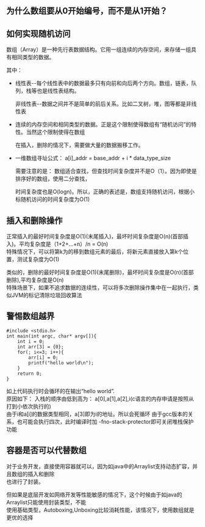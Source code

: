 

## 为什么数组要从0开始编号，而不是从1开始？

## 如何实现随机访问

数组（Array）是一种先行表数据结构。它用一组连续的内存空间，来存储一组具有相同类型的数据。  

其中：

* 线性表--每个线性表中的数据最多只有向前和向后两个方向。数组，链表，队列，栈等也是线性表结构。  

  非线性表--数据之间并不是简单的前后关系。比如二叉树，堆，图等都是非线性表 
  
* 连续的内存空间和相同类型的数据。正是这个限制使得数组有“随机访问”的特性。当然这个限制使得在数组  
   
  在插入，删除的情况下，需要做大量的数据搬移工作。
  
* 一维数组寻址公式：  a[i]_addr = base_addr + i * data_type_size
   
  需要注意的是： 数组适合查找，但查找时间复杂度并不是O（1）。因为即使是排序好的数组，使用二分查找， 
  
  时间复杂度也是O(logn)。所以，正确的表述是，数组支持随机访问，根据小标随机访问的时间复杂度为O(1)
  

## 插入和删除操作

正常插入的最好时间复杂度是O(1)(末尾插入)，最坏时间复杂度是O(n)(首部插入)。平均复杂度是（1+2+...+n）/n = O(n)  
特殊情况下，可以将第k为的移到数组元素的最后，将新元素直接放入第k个位置，测试复杂度为O(1)

类似的，删除的最好时间复杂度是O(1)(末尾删除)，最坏时间复杂度是O(n)(首部删除),平均复杂度是O(n)  
特殊场景下，如果不追求数据的连续性，可以将多次删除操作集中在一起执行，类似JVM的标记清除垃圾回收算法


## 警惕数组越界

```
#include <stdio.h>
int main(int argc, char* argv[]){
    int i = 0;
    int arr[3] = {0};
    for(; i<=3; i++){
        arr[i] = 0;
        printf("hello world\n");
    }
    return 0;
}
```
如上代码执行时会循环的在输出“hello world”.  
原因如下： 入栈的顺序由低到高为： a[0],a[1],a[2],i(c语言的内存申请是按照从打到小依次执行的)  
由于i和a[i]的数据类型相同，a[3]即为i的地址。所以会死循环
由于gcc版本的关系，也可能会执行四次，此时编译时加 -fno-stack-protector即可关闭堆栈保护功能  

## 容器是否可以代替数组

对于业务开发，直接使用容器就可以，因为如java中的Arraylist支持动态扩容，并且数组的插入和删除  
也进行了封装。

但如果是底层开发如网络开发等性能敏感的情况下，这个时候由于如java的Arraylist只能使用封装类型，不能  
使用基础类型，Autoboxing,Unboxing比较消耗性能，该情况下，使用数组就是更优的选择








